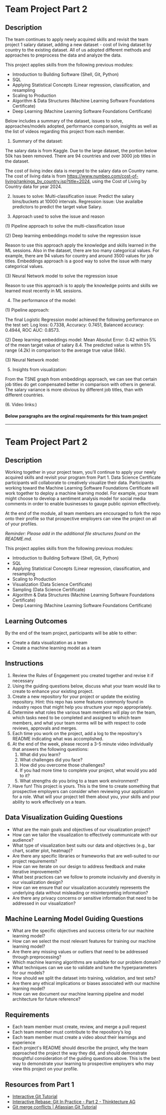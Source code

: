 # Team Project Part 2

## Description

The team continues to apply newly acquired skills and revisit the team project 1 salary dataset, adding a new dataset - cost of living dataset by country to the existing dataset. All of us adopted different methods and approaches to preprocess the data and analyze the data.

This project applies skills from the following previous modules:

* Introduction to Building Software (Shell, Git, Python)
* SQL
* Applying Statistical Concepts (Linear regression, classification, and resampling
* Scaling to Production
* Algorithm & Data Structures (Machine Learning Software Foundations Certificate)
* Deep Learning (Machine Learning Software Foundations Certificate)

Below includes a summary of the dataset, issues to solve, approaches/models adopted, performance comparison, insights as well as the list of videos regarding this project from each member. 

1. Summary of the dataset:

The salary data is from Kaggle. Due to the large dataset, the portion below 50k has been removed. There are 94 countries and over 3000 job titles in the dataset. 

The cost of living index data is merged to the salary data on Country name. The cost of living data is from https://www.numbeo.com/cost-of-living/rankings_by_country.jsp?title=2024, using the Cost of Living by Country data for year 2024.

2. Issues to solve:
Multi-classification issue: Predict the salary bins/buckets at 10000 intervals.
Regression issue: Use availalbe predictors to predict the target value Salary.

3. Approach used to solve the issue and reason
   
(1) Pipeline approach to solve the multi-classification issue
   
(2) Deep learning embeddings model to solve the regression issue
   
   Reason to use this approach apply the knowledge and skills learned in the ML sessions. Also in the dataset, there are too many categorical values. For example, there are 94 values for country and around 3500 values for job titles. Embeddings approach is a good way to solve the issue with many categorical values.
   
(3) Neural Network model to solve the regression issue
   
   Reason to use this approach is to apply the knowledge points and skills we learned most recently in ML sessions. 
 
4. The performance of the model:
   
(1) Pipeline approach:

The final Logistic Regression model achieved the following performance on the test set:
Log loss: 0.7338,
Accuracy: 0.7451,
Balanced accuracy: 0.4944,
ROC AUC: 0.8573.

(2) Deep learning embeddings model:
Mean Absolut Error: 0.42 within 5% of the mean target value of salary 8.4.
The predicted value is within 5% range (4.2k) in comparison to the average true value (84k).

(3) Neural Network model:


5. Insights from visualization:

From the TSNE graph from embeddings approach, we can see that certain job titles do get compensated better in comparison with others in general. The salary variance is more obvious by different job titles, than with different countries.


(6. Video links:)

   


#### Below paragraphs are the orginal requirements for this team project ####
---------------------------------------------------------------------------------------------------------------------

# Team Project Part 2

## Description

Working together in your project team, you'll continue to apply your newly acquired skills and revisit your program from Part 1. Data Science Certificate participants will collaborate to creatively visualize their data. Participants working toward the Machine Learning Software Foundations Certificate will work together to deploy a machine learning model. For example, your team might choose to develop a sentiment analysis model for social media comments in order to enable businesses to gauge public opinion effectively.

At the end of the module, all team members are encouraged to fork the repo onto their profile so that prospective employers can view the project on all of your profiles. 

_Reminder: Please add in the additional file structures found on the README.md._

This project applies skills from the following previous modules:

* Introduction to Building Software (Shell, Git, Python)
* SQL
* Applying Statistical Concepts (Linear regression, classification, and resampling
* Scaling to Production
* Visualization (Data Science Certificate)
* Sampling (Data Science Certificate)
* Algorithm & Data Structures (Machine Learning Software Foundations Certificate)
* Deep Learning (Machine Learning Software Foundations Certificate)

## Learning Outcomes
By the end of the team project, participants will be able to either:
* Create a data visualization as a team
* Create a machine learning model as a team

## Instructions

1. Review the Rules of Engagement you created together and revise it if necessary
2. Using the guiding questions below, discuss what your team would like to create to enhance your existing project.
3. Create a new repository for your project or update the existing repository. Hint: this repo has some features commonly found in industry repos that might help you structure your repo appropriately.
4. Determine what roles the various team members will play on the team, which tasks need to be completed and assigned to which team members, and what your team norms will be with respect to code reviews, approvals and merges. 
5. Each time you work on the project, add a log to the repository's README indicating what was accomplished. 
6. At the end of the week, please record a 3-5 minute video individually that answers the following questions:
    1. What did you learn?
    2. What challenges did you face?
    3. How did you overcome those challenges?
    4. If you had more time to complete your project, what would you add to it?
    5. What strengths do you bring to a team work environment?
7. Have fun! This project is yours. This is the time to create something that prospective employers can consider when reviewing your application for a role. What will your project tell them about you, your skills and your ability to work effectively on a team.
  
## Data Visualization Guiding Questions

* What are the main goals and objectives of our visualization project?
* How can we tailor the visualization to effectively communicate with our audience?
* What type of visualization best suits our data and objectives (e.g., bar chart, scatter plot, heatmap)?
* Are there any specific libraries or frameworks that are well-suited to our project requirements?
* How can we iterate on our design to address feedback and make iterative improvements?
* What best practices can we follow to promote inclusivity and diversity in our visualization design?
* How can we ensure that our visualization accurately represents the underlying data without misleading or misinterpreting information?
* Are there any privacy concerns or sensitive information that need to be addressed in our visualization?

## Machine Learning Model Guiding Questions

* What are the specific objectives and success criteria for our machine learning model?
* How can we select the most relevant features for training our machine learning model?
* Are there any missing values or outliers that need to be addressed through preprocessing?
* Which machine learning algorithms are suitable for our problem domain?
* What techniques can we use to validate and tune the hyperparameters for our models?
* How should we split the dataset into training, validation, and test sets?
* Are there any ethical implications or biases associated with our machine learning model?
* How can we document our machine learning pipeline and model architecture for future reference?

## Requirements

* Each team member must create, review, and merge a pull request 
* Each team member must contribute to the repository’s log 
* Each team member must create a video about their learnings and experience
* Each project's README should describe the project, why the team approached the project the way they did, and should demonstrate thoughtful consideration of the guiding questions above. This is the best way to demonstrate your learning to prospective employers who may view this project on your profile. 

## Resources from Part 1

* [Interactive Git Tutorial](https://learngitbranching.js.org/)
* [Interactive Rebase: Git In Practice - Part 2 - Thinktecture AG](https://www.thinktecture.com/en/tools/git-interactive-rebase/)
* [Git merge conflicts | Atlassian Git Tutorial](https://www.atlassian.com/git/tutorials/using-branches/merge-conflicts#:~:text=Understanding%20merge%20conflicts,automatically%20determine%20what%20is%20correct.)
